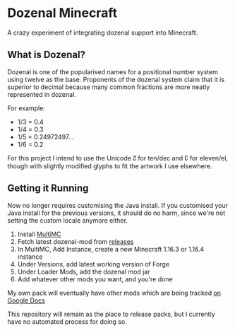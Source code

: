 Dozenal Minecraft
=================

A crazy experiment of integrating dozenal support into Minecraft.

What is Dozenal?
----------------

Dozenal is one of the popularised names for a positional number system using twelve
as the base. Proponents of the dozenal system claim that it is superior to decimal
because many common fractions are more neatly represented in dozenal.

For example:

* 1/3 = 0.4
* 1/4 = 0.3
* 1/5 = 0.24972497...
* 1/6 = 0.2

For this project I intend to use the Unicode ↊ for ten/dec and ↋ for eleven/el,
though with slightly modified glyphs to fit the artwork I use elsewhere.


Getting it Running
------------------

Now no longer requires customising the Java install.
If you customised your Java install for the previous versions, it should do no harm,
since we're not setting the custom locale anymore either.

1. Install [MultiMC](https://multimc.org/)
2. Fetch latest dozenal-mod from [releases](https://github.com/ephemeral-laboratories/dozenal-mod/releases)
3. In MultiMC, Add Instance, create a new Minecraft 1.16.3 or 1.16.4 instance
4. Under Versions, add latest working version of Forge
5. Under Loader Mods, add the dozenal mod jar
6. Add whatever other mods you want, and you're done

My own pack will eventually have other mods which are being tracked
[on Google Docs](https://docs.google.com/spreadsheets/d/1sh5RcOECH2EJV4eUeANybXl3Mpj6RwGJvizY_Tls07E/edit#gid=0)

This repository will remain as the place to release packs, but I currently have
no automated process for doing so.
